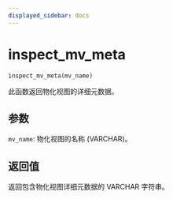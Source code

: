 ```yaml
---
displayed_sidebar: docs
---
```


# inspect_mv_meta

`inspect_mv_meta(mv_name)`

此函数返回物化视图的详细元数据。

## 参数

`mv_name`: 物化视图的名称 (VARCHAR)。

## 返回值

返回包含物化视图详细元数据的 VARCHAR 字符串。

